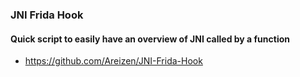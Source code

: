 ### JNI Frida Hook
#### Quick script to easily have an overview of JNI called by a function
- https://github.com/Areizen/JNI-Frida-Hook
